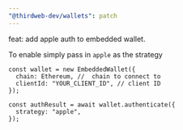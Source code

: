 ```yaml
---
"@thirdweb-dev/wallets": patch
---
```


feat: add apple auth to embedded wallet.

To enable simply pass in `apple` as the strategy

```
const wallet = new EmbeddedWallet({
  chain: Ethereum, //  chain to connect to
  clientId: "YOUR_CLIENT_ID", // client ID
});

const authResult = await wallet.authenticate({
  strategy: "apple",
});

```
